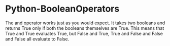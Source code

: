 # Python-BooleanOperators
 The and operator works just as you would expect. It takes two booleans and returns True only if both the booleans themselves are True. This means that True and True evaluates True, but False and True, True and False and False and False all evaluate to False.
